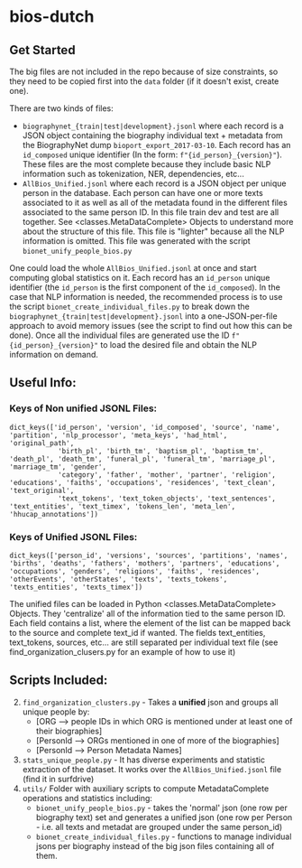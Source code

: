 # bios-dutch

## Get Started

The big files are not included in the repo because of size constraints, so they need to be copied first into the `data` folder (if it doesn't exist, create one). 

There are two kinds of files: 
* `biographynet_{train|test|development}.jsonl`  where each record is a JSON object containing the biography individual text + metadata from the BiographyNet dump `bioport_export_2017-03-10`. Each record has an `id_composed` unique identifier (In the form: `f"{id_person}_{version}"`). These files are the most complete because they include basic NLP information such as tokenization, NER, dependencies, etc...
* `AllBios_Unified.jsonl` where each record is a JSON object per unique person in the database. Each person can have one or more texts associated to it as well as all of the metadata found in the different files associated to the same person ID. In this file train dev and test are all together. See <classes.MetaDataComplete> Objects to understand more about the structure of this file. This file is "lighter" because all the NLP information is omitted. This file was generated with the script `bionet_unify_people_bios.py`

One could load the whole `AllBios_Unified.jsonl` at once and start computing global statistics on it. Each record has an `id_person` unique identifier (the `id_person` is the first component of the `id_composed`). In the case that NLP information is needed, the recommended process is to use the script `bionet_create_individual_files.py` to break down the `biographynet_{train|test|development}.jsonl` into a one-JSON-per-file approach to avoid memory issues (see the script to find out how this can be done). Once all the individual files are generated use the ID `f"{id_person}_{version}"` to load the desired file and obtain the NLP information on demand.


## Useful Info:

### Keys of Non unified JSONL Files:
```
dict_keys(['id_person', 'version', 'id_composed', 'source', 'name', 'partition', 'nlp_processor', 'meta_keys', 'had_html', 'original_path', 
            'birth_pl', 'birth_tm', 'baptism_pl', 'baptism_tm', 'death_pl', 'death_tm', 'funeral_pl', 'funeral_tm', 'marriage_pl', 'marriage_tm', 'gender', 
            'category', 'father', 'mother', 'partner', 'religion', 'educations', 'faiths', 'occupations', 'residences', 'text_clean', 'text_original', 
            'text_tokens', 'text_token_objects', 'text_sentences', 'text_entities', 'text_timex', 'tokens_len', 'meta_len', 'hhucap_annotations'])
```

### Keys of Unified JSONL Files:
```
dict_keys(['person_id', 'versions', 'sources', 'partitions', 'names', 'births', 'deaths', 'fathers', 'mothers', 'partners', 'educations', 'occupations', 'genders', 'religions', 'faiths', 'residences', 'otherEvents', 'otherStates', 'texts', 'texts_tokens', 'texts_entities', 'texts_timex'])
```

The unified files can be loaded in Python <classes.MetaDataComplete> Objects. They 'centralize' all of the information tied to the same person ID. Each field contains a list, where the element of the list can be mapped back to the source and complete text_id if wanted. The fields text_entities, text_tokens, sources, etc... are still separated per individual text file (see find_organization_clusers.py for an example of how to use it)


## Scripts Included:
2. `find_organization_clusters.py` - Takes a **unified** json and groups all unique people by: 
    * [ORG --> people IDs in which ORG is mentioned under at least one of their biographies]
    * [PersonId --> ORGs mentioned in one of more of the biographies]
    * [PersonId --> Person Metadata Names]
3. `stats_unique_people.py` - It has diverse experiments and statistic extraction of the dataset. It works over the `AllBios_Unified.jsonl` file (find it in surfdrive)
4. `utils/` Folder with auxiliary scripts to compute MetadataComplete operations and statistics including:
    * `bionet_unify_people_bios.py` - takes the 'normal' json (one row per biography text) set and generates a unified json (one row per Person - i.e. all texts and metadat are grouped under the same person_id)
    * `bionet_create_individual_files.py` - functions to manage individual jsons per biography instead of the big json files containing all of them.